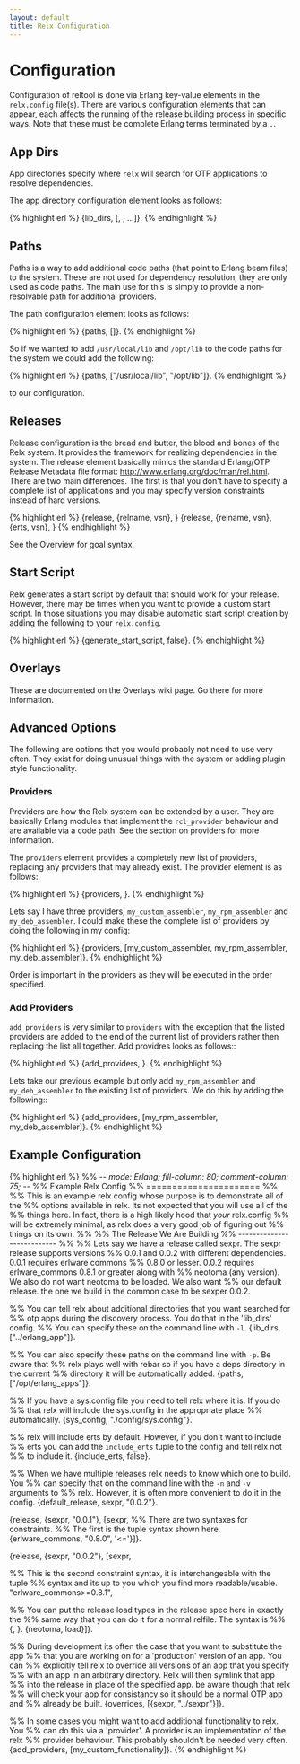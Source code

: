 ```yaml
---
layout: default
title: Relx Configuration
---
```


Configuration
=============

Configuration of reltool is done via Erlang key-value elements in the
`relx.config` file(s). There are various configuration elements
that can appear, each affects the running of the release building
process in specific ways. Note that these must be complete Erlang
terms terminated by a `.`.

App Dirs
--------

App directories specify where `relx` will search for OTP applications to resolve dependencies.

The app directory configuration element looks as follows:

{% highlight erl %}
{lib_dirs, [<path1>, <path2>, ...]}.
{% endhighlight %}

Paths
-----

Paths is a way to add additional code paths (that point to Erlang beam
files) to the system. These are not used for dependency resolution,
they are only used as code paths. The main use for this is simply to
provide a non-resolvable path for additional providers.

The path configuration element looks as follows:

{% highlight erl %}
{paths, [<list of directory paths>]}.
{% endhighlight %}

So if we wanted to add `/usr/local/lib` and `/opt/lib` to the code
paths for the system we could add the following:

{% highlight erl %}
{paths, ["/usr/local/lib", "/opt/lib"]}.
{% endhighlight %}

to our configuration.

Releases
--------

Release configuration is the bread and butter, the blood and bones of
the Relx system. It provides the framework for realizing
dependencies in the system. The release element basically minics the
standard Erlang/OTP Release Metadata file format:
http://www.erlang.org/doc/man/rel.html. There are two main
differences. The first is that you don't have to specify a complete
list of applications and you may specify version constraints instead
of hard versions.

{% highlight erl %}
{release, {relname, vsn},
    <app goals>}
{release, {relname, vsn},
    {erts, vsn},
    <app goals>}
{% endhighlight %}

See the Overview for goal syntax.

Start Script
------------

Relx generates a start script by default that should work for your
release. However, there may be times when you want to provide a custom
start script. In those situations you may disable automatic start
script creation by adding the following to your `relx.config`.

{% highlight erl %}
{generate_start_script, false}.
{% endhighlight %}

Overlays
--------

These are documented on the Overlays wiki page. Go there for more
information.

Advanced Options
----------------

The following are options that you would probably not need to use very
often. They exist for doing unusual things with the system or adding
plugin style functionality.


### Providers

Providers are how the Relx system can be extended by a user. They
are basically Erlang modules that implement the `rcl_provider`
behaviour and are available via a code path. See the section on
providers for more information.

The `providers` element provides a completely new list of providers,
replacing any providers that may already exist. The provider element
is as follows:

{% highlight erl %}
{providers, <list of module names>}.
{% endhighlight %}

Lets say I have three providers; `my_custom_assembler`,
`my_rpm_assembler` and `my_deb_assembler`. I could make these the
complete list of providers by doing the following in my config:

{% highlight erl %}
{providers, [my_custom_assembler,
             my_rpm_assembler,
             my_deb_assembler]}.
{% endhighlight %}

Order is important in the providers as they will be executed in the
order specified.

### Add Providers

`add_providers` is very similar to `providers` with the exception that
the listed providers are added to the end of the current list of
providers rather then replacing the list all together. Add providres
looks as follows::

{% highlight erl %}
{add_providers, <list of module names>}.
{% endhighlight %}

Lets take our previous example but only add `my_rpm_assembler` and
`my_deb_assembler` to the existing list of providers. We do this by
adding the following::

{% highlight erl %}
    {add_providers, [my_rpm_assembler,
                     my_deb_assembler]}.
{% endhighlight %}

Example Configuration
---------------------

{% highlight erl %}
%% -*- mode: Erlang; fill-column: 80; comment-column: 75; -*-
%% Example Relx Config
%% ======================
%%
%% This is an example relx config whose purpose is to demonstrate all of the
%% options available in relx. Its not expected that you will use all of the
%% things here. In fact, there is a high likely hood that *your* relx.config
%% will be extremely minimal, as relx does a very good job of figuring out
%% things on its own.
%%
%% The Release We Are Building
%% ---------------------------
%%
%% Lets say we have a release called sexpr. The sexpr release supports versions
%% 0.0.1 and 0.0.2 with different dependencies. 0.0.1 requires erlware commons
%% 0.8.0 or lesser. 0.0.2 requires erlware_commons 0.8.1 or greater along with
%% neotoma (any version). We also do not want neotoma to be loaded. We also want
%% our default release. the one we build in the common case to be sexper 0.0.2.

%% You can tell relx about additional directories that you want searched for
%% otp apps during the discovery process. You do that in the 'lib_dirs' config.
%% You can specify these on the command line with `-l`.
{lib_dirs, ["../erlang_app"]}.

%% You can also specify these paths on the command line with `-p`. Be aware that
%% relx plays well with rebar so if you have a deps directory in the current
%% directory it will be automatically added.
{paths, ["/opt/erlang_apps"]}.


%% If you have a sys.config file you need to tell relx where it is. If you do
%% that relx will include the sys.config in the appropriate place
%% automatically.
{sys_config, "./config/sys.config"}.

%% relx will include erts by default. However, if you don't want to include
%% erts you can add the `include_erts` tuple to the config and tell relx not
%% to include it.
{include_erts, false}.

%% When we have multiple releases relx needs to know which one to build. You
%% can specify that on the command line with the `-n` and `-v` arguments to
%% relx. However, it is often more convenient to do it in the config.
{default_release, sexpr, "0.0.2"}.

{release, {sexpr, "0.0.1"},
 [sexpr,
  %% There are two syntaxes for constraints.
  %% The first is the tuple syntax shown here.
  {erlware_commons, "0.8.0", '<='}]}.

{release, {sexpr, "0.0.2"},
 [sexpr,

  %% This is the second constraint syntax, it is interchangeable with the tuple
  %% syntax and its up to you which you find more readable/usable.
  "erlware_commons>=0.8.1",

  %% You can put the release load types in the release spec here in exactly the
  %% same way that you can do it for a normal relfile. The syntax is
  %% {<constraint>, <type>}.
  {neotoma, load}]}.

%% During development its often the case that you want to substitute the app
%% that you are working on for a 'production' version of an app. You can
%% explicitly tell relx to override all versions of an app that you specify
%% with an app in an arbitrary directory. Relx will then symlink that app
%% into the release in place of the specified app. be aware though that relx
%% will check your app for consistancy so it should be a normal OTP app and
%% already be built.
{overrides, [{sexpr, "../sexpr"}]}.


%% In some cases you might want to add additional functionality to relx. You
%% can do this via a 'provider'. A provider is an implementation of the relx
%% provider behaviour. This probably shouldn't be needed very often.
{add_providers, [my_custom_functionality]}.
{% endhighlight %}
